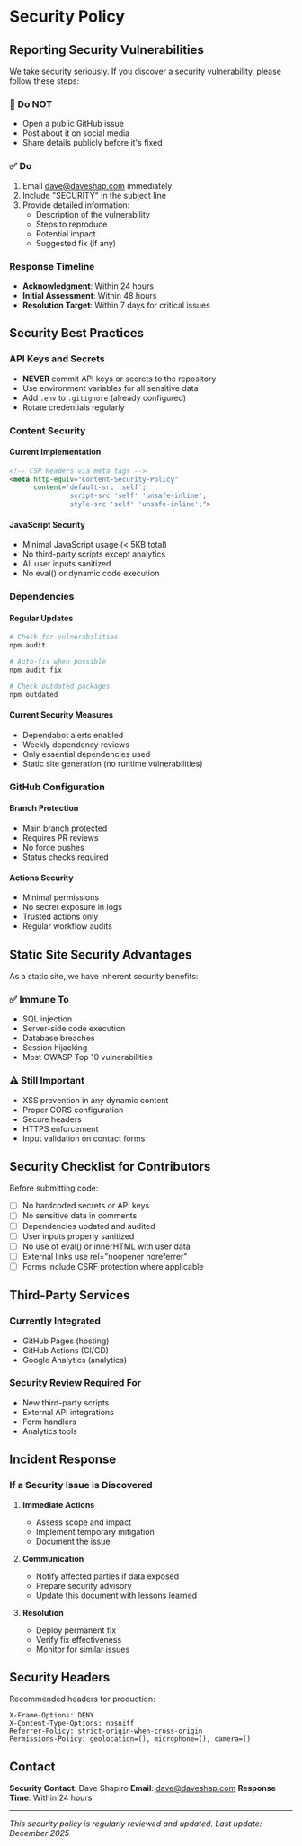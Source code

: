 # Security Policy

## Reporting Security Vulnerabilities

We take security seriously. If you discover a security vulnerability, please follow these steps:

### 🚨 Do NOT

- Open a public GitHub issue
- Post about it on social media
- Share details publicly before it's fixed

### ✅ Do

1. Email dave@daveshap.com immediately
2. Include "SECURITY" in the subject line
3. Provide detailed information:
   - Description of the vulnerability
   - Steps to reproduce
   - Potential impact
   - Suggested fix (if any)

### Response Timeline

- **Acknowledgment**: Within 24 hours
- **Initial Assessment**: Within 48 hours
- **Resolution Target**: Within 7 days for critical issues

## Security Best Practices

### API Keys and Secrets

- **NEVER** commit API keys or secrets to the repository
- Use environment variables for all sensitive data
- Add `.env` to `.gitignore` (already configured)
- Rotate credentials regularly

### Content Security

#### Current Implementation
```html
<!-- CSP Headers via meta tags -->
<meta http-equiv="Content-Security-Policy"
      content="default-src 'self';
               script-src 'self' 'unsafe-inline';
               style-src 'self' 'unsafe-inline';">
```

#### JavaScript Security
- Minimal JavaScript usage (< 5KB total)
- No third-party scripts except analytics
- All user inputs sanitized
- No eval() or dynamic code execution

### Dependencies

#### Regular Updates
```bash
# Check for vulnerabilities
npm audit

# Auto-fix when possible
npm audit fix

# Check outdated packages
npm outdated
```

#### Current Security Measures
- Dependabot alerts enabled
- Weekly dependency reviews
- Only essential dependencies used
- Static site generation (no runtime vulnerabilities)

### GitHub Configuration

#### Branch Protection
- Main branch protected
- Requires PR reviews
- No force pushes
- Status checks required

#### Actions Security
- Minimal permissions
- No secret exposure in logs
- Trusted actions only
- Regular workflow audits

## Static Site Security Advantages

As a static site, we have inherent security benefits:

### ✅ Immune To
- SQL injection
- Server-side code execution
- Database breaches
- Session hijacking
- Most OWASP Top 10 vulnerabilities

### ⚠️ Still Important
- XSS prevention in any dynamic content
- Proper CORS configuration
- Secure headers
- HTTPS enforcement
- Input validation on contact forms

## Security Checklist for Contributors

Before submitting code:

- [ ] No hardcoded secrets or API keys
- [ ] No sensitive data in comments
- [ ] Dependencies updated and audited
- [ ] User inputs properly sanitized
- [ ] No use of eval() or innerHTML with user data
- [ ] External links use rel="noopener noreferrer"
- [ ] Forms include CSRF protection where applicable

## Third-Party Services

### Currently Integrated
- GitHub Pages (hosting)
- GitHub Actions (CI/CD)
- Google Analytics (analytics)

### Security Review Required For
- New third-party scripts
- External API integrations
- Form handlers
- Analytics tools

## Incident Response

### If a Security Issue is Discovered

1. **Immediate Actions**
   - Assess scope and impact
   - Implement temporary mitigation
   - Document the issue

2. **Communication**
   - Notify affected parties if data exposed
   - Prepare security advisory
   - Update this document with lessons learned

3. **Resolution**
   - Deploy permanent fix
   - Verify fix effectiveness
   - Monitor for similar issues

## Security Headers

Recommended headers for production:

```
X-Frame-Options: DENY
X-Content-Type-Options: nosniff
Referrer-Policy: strict-origin-when-cross-origin
Permissions-Policy: geolocation=(), microphone=(), camera=()
```

## Contact

**Security Contact**: Dave Shapiro
**Email**: dave@daveshap.com
**Response Time**: Within 24 hours

---

*This security policy is regularly reviewed and updated. Last update: December 2025*